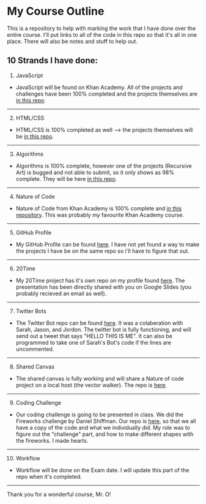 # My Course Outline
This is a repository to help with marking the work that I have done over the entire course. I'll put links to all of the code in this repo so that it's all in one place. There will also be notes and stuff to help out.

## 10 Strands I have done:
1. JavaScript
* JavaScript will be found on Khan Academy. All of the projects and challenges have been 100% completed and the projects themselves are [in this repo](https://github.com/AYJACKSON-ICS4U/9-projects-on-learning-js-on-khan-nikitayvchv). 
---------------------
2. HTML/CSS
* HTML/CSS is 100% completed as well --> the projects themselves will be [in this repo](https://github.com/AYJACKSON-ICS4U/intro-to-html-css-nikitayvchv).
---------------------
3. Algorithms
* Algorithms is 100% complete, however one of the projects (Recursive Art) is bugged and not able to submit, so it only shows as 98% complete. They will be here [in this repo](https://github.com/AYJACKSON-ICS4U/computer-science-algorithms-nikitayvchv).
---------------------
4. Nature of Code
* Nature of Code from Khan Academy is 100% complete and [in this repository](https://github.com/nikitayvchv/NatureOfCode). This was probably my favourite Khan Academy course.
---------------------
5. GitHub Profile
* My GitHub Profile can be found [here](https://nikitayvchv.github.io/SpiralCode/Profile/). I have not yet found a way to make the projects I have be on the same repo so i'll have to figure that out.
---------------------
6. 20Time
* My 20Time project has it's own repo on my profile found [here](https://github.com/nikitayvchv/20TimeProject). The presentation has been directly shared with you on Google Slides (you probably recieved an email as well).
---------------------
7. Twitter Bots
* The Twitter Bot repo can be found [here](https://github.com/AYJACKSON-ICS4U/twitter-bots-nikita-sarah-jason-and-jordan). It was a colaberation with Sarah, Jason, and Jordon. The twitter bot is fully functioning, and will send out a tweet that says "HELLO THIS IS ME". It can also be programmed to take one of Sarah's Bot's code if the lines are uncommented.
---------------------
8. Shared Canvas
* The shared canvas is fully working and will share a Nature of code project on a local host (the vector walker). The repo is [here](https://github.com/sarahchoww/shared-drawing-canvas-websockets-and-p5-js-sarah-jordan).
---------------------
9. Coding Challenge
* Our coding challenge is going to be presented in class. We did the Fireworks challenge by Daniel Shiffman. Our repo is [here](https://github.com/JNGUY5/FireworksCodingChalleng), so that we all have a copy of the code and what we individually did. My role was to figure out the "challenge" part, and how to make different shapes with the fireworks. I made hearts.
---------------------
10. Workflow
* Workflow will be done on the Exam date. I will update this part of the repo when it's completed.
---------------------
Thank you for a wonderful course, Mr. O!

